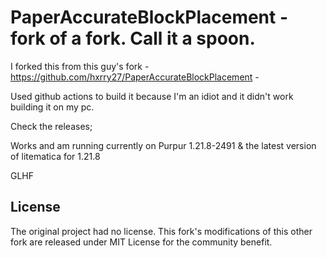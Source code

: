 # PaperAccurateBlockPlacement - fork of a fork. Call it a spoon.


I forked this from this guy's fork - https://github.com/hxrry27/PaperAccurateBlockPlacement -

Used github actions to build it because I'm an idiot and it didn't work building it on my pc. 

Check the releases;  

Works and am running currently on Purpur 1.21.8-2491 & the latest version of litematica for 1.21.8

GLHF

## License
The original project had no license. This fork's modifications of this other fork are released under MIT License for the community benefit.
